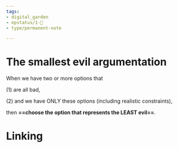 ```yaml
---
tags: 
- digital_garden
- epstatus/1-🌱
- type/permanent-note

---
```

# The smallest evil argumentation
When we have two or more options that

(1) are all bad,

(2) and we have ONLY these options (including realistic constraints), 

then **==choose the option that represents the LEAST evil==**.

# Linking


